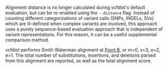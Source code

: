 Alignment distance is no longer calculated during vcfdist's default evaluation, but can be re-enabled using the `--distance` flag. Instead of counting different categorizations of variant calls (SNPs, INDELs, SVs) which are ill-defined when complex variants are involved, this approach uses a purely sequence-based evaluation approach that is independent of variant representations. For this reason, it can be a useful supplemental comparison method.

vcfdist performs Smith Waterman alignment at [Point B](https://github.com/TimD1/vcfdist/wiki/04-VCF-Normalization#best-alignment-normalization), or m=0, x=3, o=2, e=1. The total number of substitutions, insertions, and deletions parsed from this alignment are reported, as well as the total alignment score.